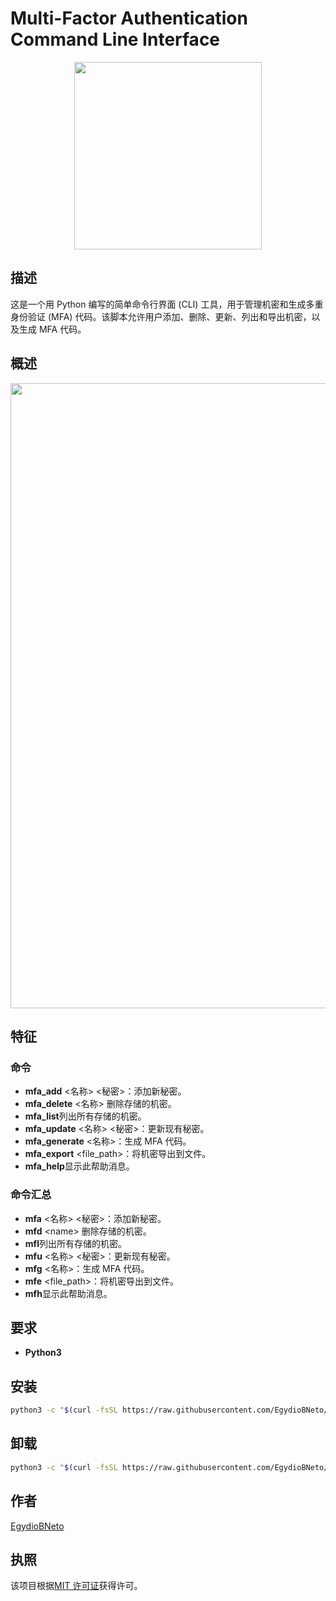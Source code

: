 # Multi-Factor Authentication Command Line Interface

<div align="center"> <img src="https://github.com/EgydioBNeto/mfa-cli/assets/84047984/714533aa-22a2-4127-8d40-363e59a573fa" width="300px"> </div>

## 描述

这是一个用 Python 编写的简单命令行界面 (CLI) 工具，用于管理机密和生成多重身份验证 (MFA) 代码。该脚本允许用户添加、删除、更新、列出和导出机密，以及生成 MFA 代码。

## 概述

<div align="center"> <img src="https://github.com/EgydioBNeto/mfa-cli/assets/84047984/4fe8c766-8e76-4183-a80c-9ac143cbc18f" width="1000px"> </div>

## 特征

### 命令

- **mfa_add** &lt;名称&gt; &lt;秘密&gt;：添加新秘密。
- **mfa_delete** &lt;名称&gt; 删除存储的机密。
- **mfa_list**列出所有存储的机密。
- **mfa_update** &lt;名称&gt; &lt;秘密&gt;：更新现有秘密。
- **mfa_generate** &lt;名称&gt;：生成 MFA 代码。
- **mfa_export** &lt;file_path&gt;：将机密导出到文件。
- **mfa_help**显示此帮助消息。

### 命令汇总

- **mfa** &lt;名称&gt; &lt;秘密&gt;：添加新秘密。
- **mfd** &lt;name&gt; 删除存储的机密。
- **mfl**列出所有存储的机密。
- **mfu** &lt;名称&gt; &lt;秘密&gt;：更新现有秘密。
- **mfg** &lt;名称&gt;：生成 MFA 代码。
- **mfe** &lt;file_path&gt;：将机密导出到文件。
- **mfh**显示此帮助消息。

## 要求

- **Python3**

## 安装

```bash
python3 -c "$(curl -fsSL https://raw.githubusercontent.com/EgydioBNeto/mfa-cli/main/install.py)"
```

## 卸载

```bash
python3 -c "$(curl -fsSL https://raw.githubusercontent.com/EgydioBNeto/mfa-cli/main/uninstall.py)"
```

## 作者

[EgydioBNeto](https://github.com/EgydioBNeto)

## 执照

该项目根据[MIT 许可证](https://github.com/EgydioBNeto/mfa-cli/blob/main/LICENSE)获得许可。
